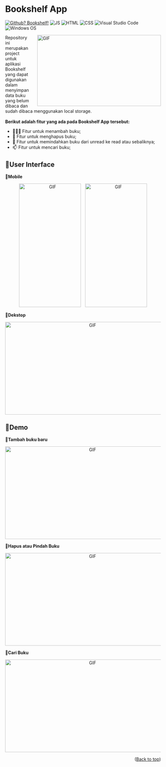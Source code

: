 <div id="top"></div>

# Bookshelf App

[![Github? Bookshelf!](https://badgen.net/badge/Github/Bookshelf%20App?color=63BB15&icon=github)](https://github.com/Naereen/badges/) ![JS](https://img.shields.io/badge/Javascript%20-%23323330.svg?&style=flat&logo=javascript&logoColor=23F7DF1E&color=34495E) 	![HTML](https://img.shields.io/badge/HTML-E34F26?style=flat&logo=html5&logoColor=white) ![CSS](https://img.shields.io/badge/CSS-1572B6?style=flat&logo=css3&logoColor=white) ![Visual Studio Code](https://img.shields.io/badge/Visual_Studio_Code-0078D4?style=flat&logo=visual%20studio%20code&logoColor=1589BB&color=626262) ![Windows OS](https://img.shields.io/badge/Windows-0078D6?style=flat&logo=windows&logoColor=white&color=)

<p><img align="right" alt="GIF" src="https://github.com/Saleh-387/Bookshelf-App/blob/master/assets/img/coding.gif" width="400" height="230" style="margin-left:20px;"/></p>

Repository ini merupakan project untuk aplikasi Bookshelf yang dapat digunakan dalam menyimpan data buku yang belum dibaca dan sudah dibaca menggunakan local storage.<br>
<br>
**Berikut adalah fitur yang ada pada Bookshelf App tersebut:**

- 👨🏽‍💻 Fitur untuk menambah buku;
- 🌱 Fitur untuk menghapus buku; 
- 💬 Fitur untuk memindahkan buku dari unread ke read atau sebaliknya;
- 📫 Fitur untuk mencari buku;

## 🎯User Interface
📌**Mobile**
<p align="middle"><img alt="GIF" src="https://github.com/Saleh-387/Bookshelf-App/blob/master/assets/img/Mobile1.png" width="200" height="400"/>&numsp;
 <img alt="GIF" src="https://github.com/Saleh-387/Bookshelf-App/blob/master/assets/img/Mobile2.png" width="200" height="400"/></p>

📌**Dekstop**
<p align="middle"><img alt="GIF" src="https://github.com/Saleh-387/Bookshelf-App/blob/master/assets/img/Dekstop.png" width="550" height="300"/></p>

## 🎯Demo
📌**Tambah buku baru**
<p align="middle"><img alt="GIF" src="https://github.com/Saleh-387/Bookshelf-App/blob/master/assets/img/Tambah%20Buku.gif" width="550" height="300"/></p>

📌**Hapus atau Pindah Buku**
<p align="middle"><img alt="GIF" src="https://github.com/Saleh-387/Bookshelf-App/blob/master/assets/img/Hapus%20%26%20Pindah%20Buku.gif" width="550" height="300"/></p>

📌**Cari Buku**
<p align="middle"><img alt="GIF" src="https://github.com/Saleh-387/Bookshelf-App/blob/master/assets/img/Search.gif" width="550" height="300"/></p>

 <p align="right">(<a href="#top">Back to top</a>)</p>